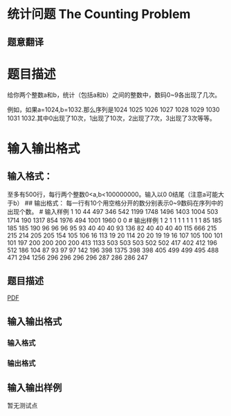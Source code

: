 # 统计问题 The Counting Problem

## 题意翻译

# 题目描述

给你两个整数a和b，统计（包括a和b）之间的整数中，数码0~9各出现了几次。

例如，如果a=1024,b=1032.那么序列是1024 1025 1026 1027 1028 1029 1030 1031 1032.其中0出现了10次，1出现了10次，2出现了7次，3出现了3次等等。

# 输入输出格式

## 输入格式：

至多有500行，每行两个整数0<a,b<100000000。输入以0 0结尾（注意a可能大于b） ## 输出格式： 每一行有10个用空格分开的数分别表示0~9数码在序列中的出现个数。 # 输入样例 1 10 44 497 346 542 1199 1748 1496 1403 1004 503 1714 190 1317 854 1976 494 1001 1960 0 0 # 输出样例 1 2 1 1 1 1 1 1 1 1 85 185 185 185 190 96 96 96 95 93 40 40 40 93 136 82 40 40 40 40 115 666 215 215 214 205 205 154 105 106 16 113 19 20 114 20 20 19 19 16 107 105 100 101 101 197 200 200 200 200 413 1133 503 503 503 502 502 417 402 412 196 512 186 104 87 93 97 97 142 196 398 1375 398 398 405 499 499 495 488 471 294 1256 296 296 296 296 287 286 286 247 

## 题目描述

[problemUrl]: https://uva.onlinejudge.org/index.php?option=com_onlinejudge&Itemid=8&category=825&page=show_problem&problem=4515

[PDF](https://uva.onlinejudge.org/external/16/p1640.pdf)

## 输入输出格式

### 输入格式

### 输出格式

## 输入输出样例

暂无测试点

